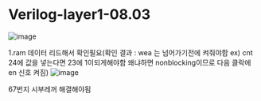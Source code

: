 # Verilog-layer1-08.03

![image](https://github.com/YunJoongChul/Verilog-layer1-08.03/assets/86291432/c0c4f201-c547-4ce5-88ec-51de25b80c9b)

1.ram 데이터 리드해서 확인필요(확인 결과 : wea 는  넘어가기전에 켜줘야함 
ex) cnt 24에 값을 넣는다면 23에 1이되게해야함 왜냐하면 nonblocking이므로 다음 클락에 en 신호 켜짐)
![image](https://github.com/YunJoongChul/Verilog-layer1-08.03/assets/86291432/65d3b9c5-3bd6-425a-8493-40c234f7ef93)

67번지 시부레꺼 해결해야됨
